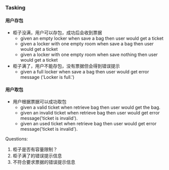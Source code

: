 ### Tasking

#### 用户存包

* 柜子没满，用户可以存包，成功后会收到票据
  * given an empty locker when save a bag then user would get a ticket
  * given a locker with one empty room when save a bag then user would get a ticket
  * given a locker with one empty room when save nothing then user would get a ticket  
* 柜子满了，用户不能存包，没有票据但会得到错误提示
  * given a full locker when save a bag then user would get error message ('Locker is full.')



#### 用户取包

* 用户根据票据可以成功取包
  * given a valid ticket when retrieve bag then user would get the bag.
  * given an invalid ticket when retrieve bag then user would get error message('ticket is invalid').
  * given an used ticket when retrieve bag then user would get error message('ticket is invalid').







Questions:

1. 柜子是否有容量限制？
2. 柜子满了的错误提示信息
3. 不符合要求票据的错误提示信息